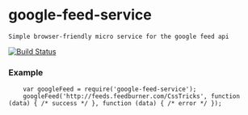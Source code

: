
# google-feed-service

    Simple browser-friendly micro service for the google feed api

  [![Build Status](https://travis-ci.org/tomkp/google-feed-service.png)](https://travis-ci.org/tomkp/google-feed-service)


### Example


```
    var googleFeed = require('google-feed-service');
    googleFeed('http://feeds.feedburner.com/CssTricks', function (data) { /* success */ }, function (data) { /* error */ });
```